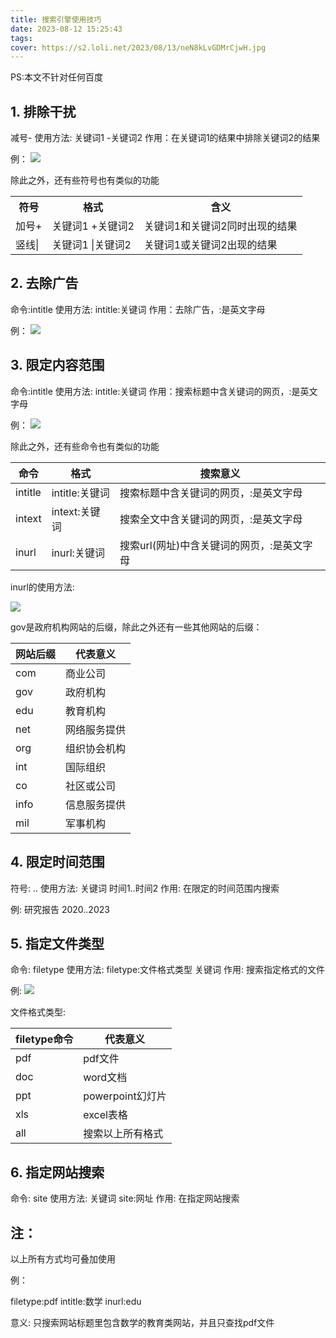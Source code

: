 ```yaml
---
title: 搜索引擎使用技巧
date: 2023-08-12 15:25:43
tags:
cover: https://s2.loli.net/2023/08/13/neN8kLvGDMrCjwH.jpg
---
```

PS:本文不针对任何百度
## 1. 排除干扰

减号- 使用方法: 关键词1 -关键词2 作用：在关键词1的结果中排除关键词2的结果 

例：
![](https://s2.loli.net/2023/08/13/qzMA4QtNLC2n8gs.png)

除此之外，还有些符号也有类似的功能

<table>
  <tr>
    <th>符号</th>
    <th>格式</th>
    <th>含义</th>
  </tr>
  <tr>
    <td>加号+</td>
    <td>关键词1 +关键词2</td>
    <td>关键词1和关键词2同时出现的结果</td>
  </tr>
  <tr>
    <td>竖线|</td>
    <td>关键词1 |关键词2</td>
    <td>关键词1或关键词2出现的结果</td>
  </tr>
</table>

## 2. 去除广告

命令:intitle 使用方法: intitle:关键词 作用：去除广告，:是英文字母

例：
![](https://s2.loli.net/2023/08/13/5hVZSLBPFfwCcsg.png)

## 3. 限定内容范围

命令:intitle 使用方法: intitle:关键词 作用：搜索标题中含关键词的网页，:是英文字母

例：
![](https://s2.loli.net/2023/08/13/5hVZSLBPFfwCcsg.png)

除此之外，还有些命令也有类似的功能

| 命令 | 格式 | 搜索意义 |
| ------ | ------ | ------ |
| intitle | intitle:关键词 | 搜索标题中含关键词的网页，:是英文字母 |
| intext | intext:关键词 | 搜索全文中含关键词的网页，:是英文字母 |
| inurl | inurl:关键词 | 搜索url(网址)中含关键词的网页，:是英文字母 |

inurl的使用方法:

![](https://s2.loli.net/2023/08/13/4i17oHXrZnQwsu3.png)

gov是政府机构网站的后缀，除此之外还有一些其他网站的后缀：

| 网站后缀 | 代表意义 |
| ------ | ------ |
| com | 商业公司 |
| gov | 政府机构 |
| edu | 教育机构 |
| net | 网络服务提供 |
| org | 组织协会机构 |
| int | 国际组织 |
| co | 社区或公司 |
| info | 信息服务提供 |
| mil | 军事机构 |

## 4. 限定时间范围

符号: .. 使用方法: 关键词 时间1..时间2 作用: 在限定的时间范围内搜索

例: 研究报告 2020..2023

## 5. 指定文件类型

命令: filetype 使用方法: filetype:文件格式类型 关键词 作用: 搜索指定格式的文件

例:
![](https://s2.loli.net/2023/08/13/x5lUpz1B2NGMSRr.png)

文件格式类型:

| filetype命令 | 代表意义 |
| ------ | ------ |
| pdf | pdf文件 |
| doc | word文档 |
| ppt | powerpoint幻灯片 |
| xls | excel表格 |
| all | 搜索以上所有格式 |

## 6. 指定网站搜索

命令: site 使用方法: 关键词 site:网址 作用: 在指定网站搜索



## 注： 

以上所有方式均可叠加使用

例：

filetype:pdf intitle:数学 inurl:edu

意义: 只搜索网站标题里包含数学的教育类网站，并且只查找pdf文件

